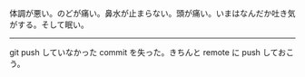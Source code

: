 体調が悪い。のどが痛い。鼻水が止まらない。頭が痛い。いまはなんだか吐き気がする。そして眠い。

---

git push していなかった commit を失った。きちんと remote に push しておこう。
